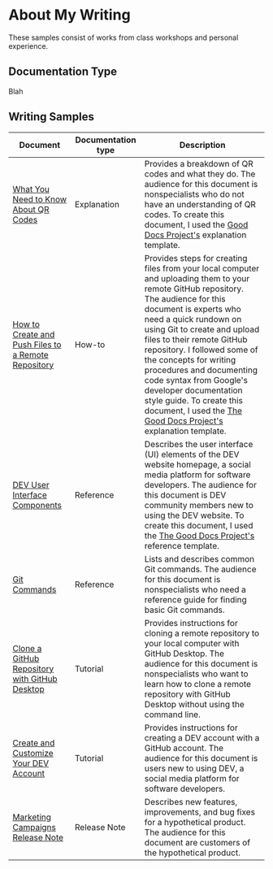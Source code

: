 # About My Writing
These samples consist of works from class workshops and personal experience.
## Documentation Type
Blah
## Writing Samples
| Document | Documentation type | Description |
| ------------- | ------------------ | ----------- |
| [What You Need to Know About QR Codes]() | Explanation | Provides a breakdown of QR codes and what they do. The audience for this document is nonspecialists who do not have an understanding of QR codes. To create this document, I used the [Good Docs Project's]() explanation template.|
| [How to Create and Push Files to a Remote Repository]() | How-to | Provides steps for creating files from your local computer and uploading them to your remote GitHub repository. The audience for this document is experts who need a quick rundown on using Git to create and upload files to their remote GitHub repository. I followed some of the concepts for writing procedures and documenting code syntax from Google's developer documentation style guide. To create this document, I used the [The Good Docs Project's]() explanation template. |
| [DEV User Interface Components]() | Reference | Describes the user interface (UI) elements of the DEV website homepage, a social media platform for software developers. The audience for this document is DEV community members new to using the DEV website. To create this document, I used the [The Good Docs Project's]() reference template.|
| [Git Commands]() | Reference | Lists and describes common Git commands. The audience for this document is nonspecialists who need a reference guide for finding basic Git commands. |
| [Clone a GitHub Repository with GitHub Desktop]() | Tutorial | Provides instructions for cloning a remote repository to your local computer with GitHub Desktop. The audience for this document is nonspecialists who want to learn how to clone a remote repository with GitHub Desktop without using the command line. |
| [Create and Customize Your DEV Account]() | Tutorial | Provides instructions for creating a DEV account with a GitHub account. The audience for this document is users new to using DEV, a social media platform for software developers. |
| [Marketing Campaigns Release Note]() | Release Note | Describes new features, improvements, and bug fixes for a hypothetical product. The audience for this document are customers of the hypothetical product. |
